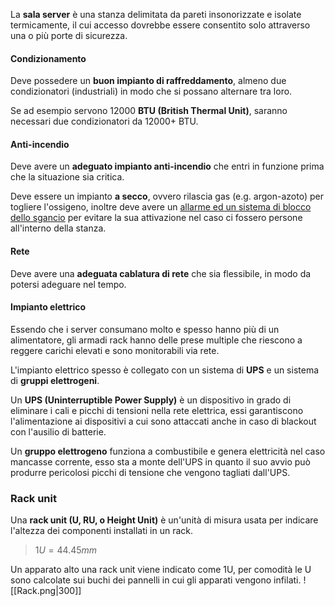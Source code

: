 La **sala server** è una stanza delimitata da pareti insonorizzate e isolate termicamente, il cui accesso dovrebbe essere consentito solo attraverso una o più porte di sicurezza.

#### Condizionamento
Deve possedere un **buon impianto di raffreddamento**, almeno due condizionatori (industriali) in modo che si possano alternare tra loro.

Se ad esempio servono $12000$ **BTU (British Thermal Unit)**, saranno necessari due condizionatori da $12000+$ BTU.

#### Anti-incendio
Deve avere un **adeguato impianto anti-incendio** che entri in funzione prima che la situazione sia critica.

Deve essere un impianto **a secco**, ovvero rilascia gas (e.g. argon-azoto) per togliere l'ossigeno, inoltre deve avere un <u>allarme ed un sistema di blocco dello sgancio</u> per evitare la sua attivazione nel caso ci fossero persone all'interno della stanza.

#### Rete
Deve avere una **adeguata cablatura di rete** che sia flessibile, in modo da potersi adeguare nel tempo.

#### Impianto elettrico
Essendo che i server consumano molto e spesso hanno più di un alimentatore, gli armadi rack hanno delle prese multiple che riescono a reggere carichi elevati e sono monitorabili via rete.

L'impianto elettrico spesso è collegato con un sistema di **UPS** e un sistema di **gruppi elettrogeni**.

Un **UPS (Uninterruptible Power Supply)** è un dispositivo in grado di eliminare i cali e picchi di tensioni nella rete elettrica, essi garantiscono l'alimentazione ai dispositivi a cui sono attaccati anche in caso di blackout con l'ausilio di batterie.

Un **gruppo elettrogeno** funziona a combustibile e genera elettricità nel caso mancasse corrente, esso sta a monte dell'UPS in quanto il suo avvio può produrre pericolosi picchi di tensione che vengono tagliati dall'UPS.

### Rack unit
Una **rack unit (U, RU, o Height Unit)** è un'unità di misura usata per indicare l'altezza dei componenti installati in un rack.
>$1U=44.45mm$

Un apparato alto una rack unit viene indicato come 1U, per comodità le U sono calcolate sui buchi dei pannelli in cui gli apparati vengono infilati.
![[Rack.png|300]]



